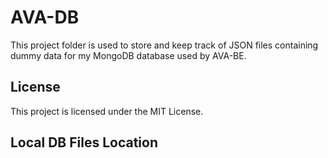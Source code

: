 # AVA-DB

This project folder is used to store and keep track of JSON files containing dummy data for my MongoDB database used by AVA-BE.

## License

This project is licensed under the MIT License.

## Local DB Files Location
